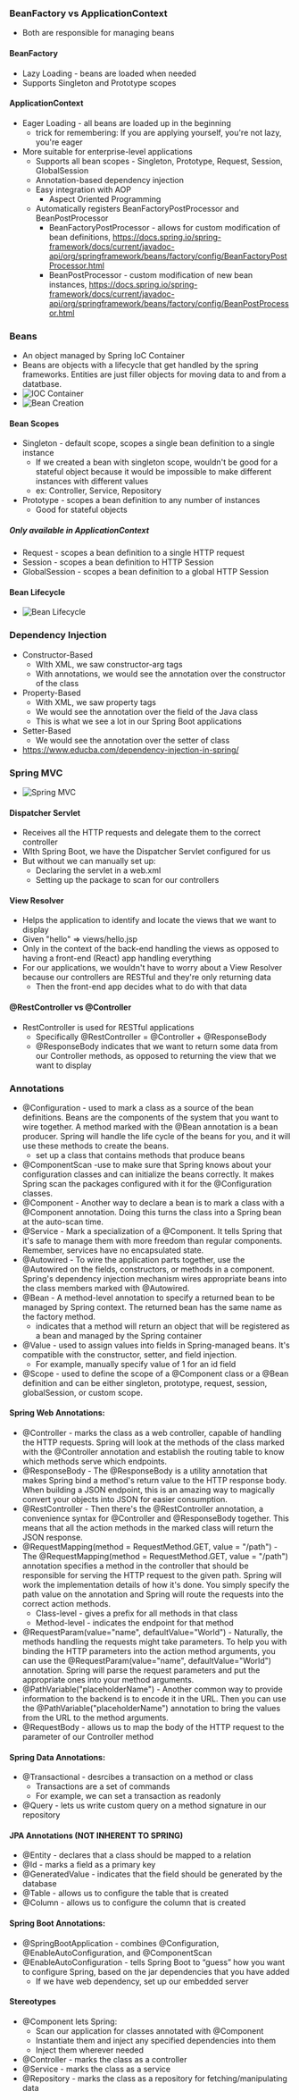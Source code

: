 ### BeanFactory vs ApplicationContext
- Both are responsible for managing beans
#### BeanFactory
- Lazy Loading - beans are loaded when needed
- Supports Singleton and Prototype scopes

#### ApplicationContext
- Eager Loading - all beans are loaded up in the beginning
    - trick for remembering: If you are applying yourself, you're not lazy, you're eager
- More suitable for enterprise-level applications
    - Supports all bean scopes - Singleton, Prototype, Request, Session, GlobalSession
    - Annotation-based dependency injection
    - Easy integration with AOP
        - Aspect Oriented Programming
    - Automatically registers BeanFactoryPostProcessor and BeanPostProcessor
        - BeanFactoryPostProcessor - allows for custom modification of bean definitions, https://docs.spring.io/spring-framework/docs/current/javadoc-api/org/springframework/beans/factory/config/BeanFactoryPostProcessor.html
        - BeanPostProcessor - custom modification of new bean instances, https://docs.spring.io/spring-framework/docs/current/javadoc-api/org/springframework/beans/factory/config/BeanPostProcessor.html


### Beans
- An object managed by Spring IoC Container
- Beans are objects with a lifecycle that get handled by the spring frameworks. Entities are just filler objects for moving data to and from a datatbase.
- ![IOC Container](https://docs.spring.io/spring-framework/docs/3.2.x/spring-framework-reference/html/images/container-magic.png)
- ![Bean Creation](https://s3.ap-south-1.amazonaws.com/myinterviewtrainer-domestic/public_assets/assets/000/000/841/original/Dependency_Injection.png?1628693939)

#### Bean Scopes
- Singleton - default scope, scopes a single bean definition to a single instance
    - If we created a bean with singleton scope, wouldn't be good for a stateful object because it would be impossible to make different instances with different values
    - ex: Controller, Service, Repository
- Prototype - scopes a bean definition to any number of instances
    - Good for stateful objects
##### Only available in ApplicationContext
- Request - scopes a bean definition to a single HTTP request
- Session - scopes a bean definition to HTTP Session
- GlobalSession - scopes a bean definition to a global HTTP Session

#### Bean Lifecycle
- ![Bean Lifecycle](https://media.geeksforgeeks.org/wp-content/uploads/20200428011831/Bean-Life-Cycle-Process-flow3.png)

### Dependency Injection
- Constructor-Based
    - WIth XML, we saw constructor-arg tags
    - With annotations, we would see the annotation over the constructor of the class
- Property-Based
    - With XML, we saw property tags
    - We would see the annotation over the field of the Java class
    - This is what we see a lot in our Spring Boot applications
- Setter-Based
    - We would see the annotation over the setter of class
- https://www.educba.com/dependency-injection-in-spring/


### Spring MVC
- ![Spring MVC](https://encrypted-tbn0.gstatic.com/images?q=tbn:ANd9GcS5oXWIkV4RZFLe9ow_VXNn2pxEzex2IO_UWi48fIChLw&s)

#### Dispatcher Servlet
- Receives all the HTTP requests and delegate them to the correct controller
- WIth Spring Boot, we have the Dispatcher Servlet configured for us
- But without we can manually set up:
    - Declaring the servlet in a web.xml
    - Setting up the package to scan for our controllers

#### View Resolver
- Helps the application to identify and locate the views that we want to display
- Given "hello" => views/hello.jsp
- Only in the context of the back-end handling the views as opposed to having a front-end (React) app handling everything
- For our applications, we wouldn't have to worry about a View Resolver because our controllers are RESTful and they're only returning data
    - Then the front-end app decides what to do with that data

#### @RestController vs @Controller
- RestController is used for RESTful applications
    - Specifically @RestController = @Controller + @ResponseBody
    - @ResponseBody indicates that we want to return some data from our Controller methods, as opposed to returning the view that we want to display

    
### Annotations
- @Configuration - used to mark a class as a source of the bean definitions. Beans are the components of the system that you want to wire together. A method marked with the @Bean annotation is a bean producer. Spring will handle the life cycle of the beans for you, and it will use these methods to create the beans.
    - set up a class that contains methods that produce beans
- @ComponentScan -use to make sure that Spring knows about your configuration classes and can initialize the beans correctly. It makes Spring scan the packages configured with it for the @Configuration classes.
- @Component - Another way to declare a bean is to mark a class with a @Component annotation. Doing this turns the class into a Spring bean at the auto-scan time.
- @Service - Mark a specialization of a @Component. It tells Spring that it's safe to manage them with more freedom than regular components. Remember, services have no encapsulated state.
- @Autowired - To wire the application parts together, use the @Autowired on the fields, constructors, or methods in a component. Spring's dependency injection mechanism wires appropriate beans into the class members marked with @Autowired.
- @Bean - A method-level annotation to specify a returned bean to be managed by Spring context. The returned bean has the same name as the factory method.
    - indicates that a method will return an object that will be registered as a bean and managed by the Spring container
- @Value - used to assign values into fields in Spring-managed beans. It's compatible with the constructor, setter, and field injection.
    - For example, manually specify value of 1 for an id field
- @Scope - used to define the scope of a @Component class or a @Bean definition and can be either singleton, prototype, request, session, globalSession, or custom scope.

#### Spring Web Annotations:
- @Controller - marks the class as a web controller, capable of handling the HTTP requests. Spring will look at the methods of the class marked with the @Controller annotation and establish the routing table to know which methods serve which endpoints.
- @ResponseBody - The @ResponseBody is a utility annotation that makes Spring bind a method's return value to the HTTP response body. When building a JSON endpoint, this is an amazing way to magically convert your objects into JSON for easier consumption.
- @RestController - Then there's the @RestController annotation, a convenience syntax for @Controller and @ResponseBody together. This means that all the action methods in the marked class will return the JSON response.
- @RequestMapping(method = RequestMethod.GET, value = "/path") - The @RequestMapping(method = RequestMethod.GET, value = "/path") annotation specifies a method in the controller that should be responsible for serving the HTTP request to the given path. Spring will work the implementation details of how it's done. You simply specify the path value on the annotation and Spring will route the requests into the correct action methods.
    - Class-level - gives a prefix for all methods in that class
    - Method-level - indicates the endpoint for that method
- @RequestParam(value="name", defaultValue="World") - Naturally, the methods handling the requests might take parameters. To help you with binding the HTTP parameters into the action method arguments, you can use the @RequestParam(value="name", defaultValue="World") annotation. Spring will parse the request parameters and put the appropriate ones into your method arguments.
- @PathVariable("placeholderName") - Another common way to provide information to the backend is to encode it in the URL. Then you can use the @PathVariable("placeholderName") annotation to bring the values from the URL to the method arguments.
- @RequestBody - allows us to map the body of the HTTP request to the parameter of our Controller method

#### Spring Data Annotations:
- @Transactional - desrcibes a transaction on a method or class
    - Transactions are a set of commands
    - For example, we can set a transaction as readonly
- @Query - lets us write custom query on a method signature in our repository

#### JPA Annotations (NOT INHERENT TO SPRING)
- @Entity - declares that a class should be mapped to a relation
- @Id - marks a field as a primary key
- @GeneratedValue - indicates that the field should be generated by the database
- @Table - allows us to configure the table that is created
- @Column - allows us to configure the column that is created

#### Spring Boot Annotations:
- @SpringBootApplication - combines @Configuration, @EnableAutoConfiguration, and @ComponentScan
- @EnableAutoConfiguration - tells Spring Boot to “guess” how you want to configure Spring, based on the jar dependencies that you have added
    - If we have web dependency, set up our embedded server

#### Stereotypes
- @Component lets Spring:
    - Scan our application for classes annotated with @Component
    - Instantiate them and inject any specified dependencies into them
    - Inject them wherever needed
- @Controller - marks the class as a controller
- @Service - marks the class as a service
- @Repository - marks the class as a repository for fetching/manipulating data 
